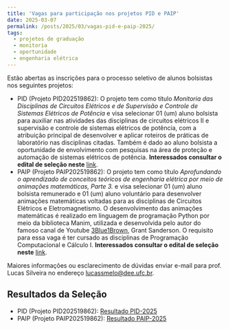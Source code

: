 ```yaml
---
title: 'Vagas para participação nos projetos PID e PAIP'
date: 2025-03-07
permalink: /posts/2025/03/vagas-pid-e-paip-2025/
tags:
  - projetos de graduação
  - monitoria
  - oportunidade
  - engenharia elétrica
---
```


Estão abertas as inscrições para o processo seletivo de alunos bolsistas nos seguintes projetos:

- PID (Projeto PID202519862): O projeto tem como título *Monitoria das Disciplinas de Circuitos Elétricos e de Supervisão e Controle de Sistemas Elétricos de Potência* e visa selecionar 01 (um) aluno bolsista para auxiliar nas atividades das disciplinas de circuitos elétricos II e supervisão e controle de sistemas elétricos de potência, com a atribuição principal de desenvolver e aplicar roteiros de práticas de laboratório nas disciplinas citadas. Também é dado ao aluno bolsista a oportunidade de envolvimento com pesquisas na área de proteção e automação de sistemas elétricos de potência. **Interessados consultar o edital de seleção neste** [link](https://drive.google.com/uc?export=download&id=1M37S3zPy1aGecwGH6pgaZ4zYBeRgWZFI).
- PAIP (Projeto PAIP202519862): O projeto tem como título *Aprofundando o aprendizado de conceitos teóricos de engenharia elétrica por meio de animações matemáticas, Parte 3.* e visa selecionar 01 (um) aluno bolsista remunerado e 01 (um) aluno voluntário para desenvolver animações matemáticas voltadas para as disciplinas de Circuitos Elétricos e Eletromagnetismo. O desenvolvimento das animações matemáticas é realizado em linguagem de programação Python por meio da biblioteca Manim, utilizada e desenvolvida pelo autor do famoso canal de Youtube [3Blue1Brown](https://www.3blue1brown.com/), Grant Sanderson. O requisito para essa vaga é ter cursado as disciplinas de Programação Computacional e Cálculo I. **Interessados consultar o edital de seleção neste** [link](https://drive.google.com/uc?export=download&id=10RR4Vkao5BHDr_BQYvi1t8EVEBhLObe-).

Maiores informações ou esclarecimento de dúvidas enviar e-mail para prof. Lucas Silveira no endereço [lucassmelo@dee.ufc.br](lucassmelo@dee.ufc.br).

## Resultados da Seleção

- PID (Projeto PID202519862): [Resultado PID-2025](https://drive.google.com/uc?export=download&id=1SINYjumjf_CPHzTnfkgWUstxplVbyDx6)
- PAIP (Projeto PAIP202519862): [Resultado PAIP-2025](https://drive.google.com/uc?export=download&id=1rkYVe97PIBLLbJ1DGSyX4W4PtB9xEe4y)
